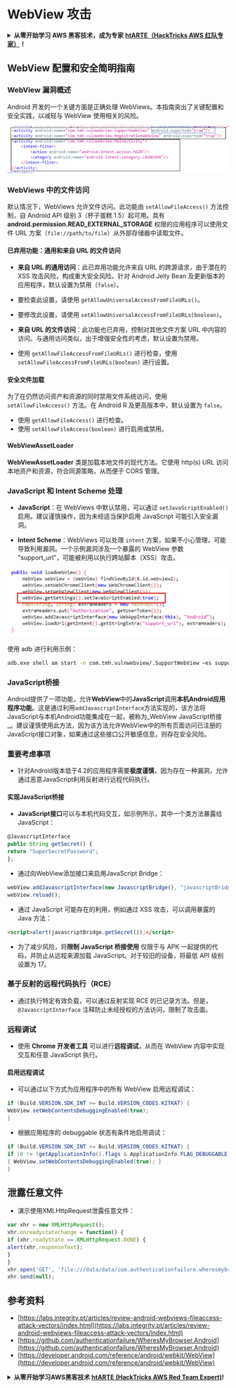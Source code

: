 # WebView 攻击

<details>

<summary><strong>从零开始学习 AWS 黑客技术，成为专家</strong> <a href="https://training.hacktricks.xyz/courses/arte"><strong>htARTE（HackTricks AWS 红队专家）</strong></a><strong>！</strong></summary>

支持 HackTricks 的其他方式：

* 如果您想看到您的**公司在 HackTricks 中做广告**或**下载 PDF 版本的 HackTricks**，请查看[**订阅计划**](https://github.com/sponsors/carlospolop)!
* 获取[**官方 PEASS & HackTricks 商品**](https://peass.creator-spring.com)
* 探索[**PEASS 家族**](https://opensea.io/collection/the-peass-family)，我们的独家[**NFTs**](https://opensea.io/collection/the-peass-family)
* **加入** 💬 [**Discord 群组**](https://discord.gg/hRep4RUj7f) 或 [**电报群组**](https://t.me/peass) 或**关注**我的**Twitter** 🐦 [**@carlospolopm**](https://twitter.com/carlospolopm)**。**
* 通过向[**HackTricks**](https://github.com/carlospolop/hacktricks)和[**HackTricks Cloud**](https://github.com/carlospolop/hacktricks-cloud) github 仓库提交 PR 来分享您的黑客技巧。

</details>

## WebView 配置和安全简明指南

### WebView 漏洞概述

Android 开发的一个关键方面是正确处理 WebViews。本指南突出了关键配置和安全实践，以减轻与 WebView 使用相关的风险。

![WebView 示例](../../.gitbook/assets/image%20(718).png)

### **WebViews 中的文件访问**

默认情况下，WebViews 允许文件访问。此功能由 `setAllowFileAccess()` 方法控制，自 Android API 级别 3（杯子蛋糕 1.5）起可用。具有 **android.permission.READ_EXTERNAL_STORAGE** 权限的应用程序可以使用文件 URL 方案（`file://path/to/file`）从外部存储器中读取文件。

#### **已弃用功能：通用和来自 URL 的文件访问**

- **来自 URL 的通用访问**：此已弃用功能允许来自 URL 的跨源请求，由于潜在的 XSS 攻击风险，构成重大安全风险。针对 Android Jelly Bean 及更新版本的应用程序，默认设置为禁用（`false`）。
- 要检查此设置，请使用 `getAllowUniversalAccessFromFileURLs()`。
- 要修改此设置，请使用 `setAllowUniversalAccessFromFileURLs(boolean)`。

- **来自 URL 的文件访问**：此功能也已弃用，控制对其他文件方案 URL 中内容的访问。与通用访问类似，出于增强安全性的考虑，默认设置为禁用。
- 使用 `getAllowFileAccessFromFileURLs()` 进行检查，使用 `setAllowFileAccessFromFileURLs(boolean)` 进行设置。

#### **安全文件加载**

为了在仍然访问资产和资源的同时禁用文件系统访问，使用 `setAllowFileAccess()` 方法。在 Android R 及更高版本中，默认设置为 `false`。
- 使用 `getAllowFileAccess()` 进行检查。
- 使用 `setAllowFileAccess(boolean)` 进行启用或禁用。

#### **WebViewAssetLoader**

**WebViewAssetLoader** 类是加载本地文件的现代方法。它使用 http(s) URL 访问本地资产和资源，符合同源策略，从而便于 CORS 管理。

### **JavaScript 和 Intent Scheme 处理**

- **JavaScript**：在 WebViews 中默认禁用，可以通过 `setJavaScriptEnabled()` 启用。建议谨慎操作，因为未经适当保护启用 JavaScript 可能引入安全漏洞。

- **Intent Scheme**：WebViews 可以处理 `intent` 方案，如果不小心管理，可能导致利用漏洞。一个示例漏洞涉及一个暴露的 WebView 参数 "support_url"，可能被利用以执行跨站脚本（XSS）攻击。

![易受攻击的 WebView](../../.gitbook/assets/image%20(719).png)

使用 adb 进行利用示例：
```bash
adb.exe shell am start -n com.tmh.vulnwebview/.SupportWebView –es support_url "https://example.com/xss.html"
```
### JavaScript桥接

Android提供了一项功能，允许**WebView**中的**JavaScript**调用**本机Android应用程序功能**。这是通过利用`addJavascriptInterface`方法实现的，该方法将JavaScript与本机Android功能集成在一起，被称为_WebView JavaScript桥接_。建议谨慎使用此方法，因为该方法允许WebView中的所有页面访问已注册的JavaScript接口对象，如果通过这些接口公开敏感信息，则存在安全风险。

### 重要考虑事项

- 针对Android版本低于4.2的应用程序需要**极度谨慎**，因为存在一种漏洞，允许通过恶意JavaScript利用反射进行远程代码执行。

#### 实现JavaScript桥接

- **JavaScript接口**可以与本机代码交互，如示例所示，其中一个类方法暴露给JavaScript：
```javascript
@JavascriptInterface
public String getSecret() {
return "SuperSecretPassword";
};
```
- 通过向WebView添加接口来启用JavaScript Bridge：
```javascript
webView.addJavascriptInterface(new JavascriptBridge(), "javascriptBridge");
webView.reload();
```
- 通过 JavaScript 可能存在的利用，例如通过 XSS 攻击，可以调用暴露的 Java 方法：
```html
<script>alert(javascriptBridge.getSecret());</script>
```
- 为了减少风险，将**限制 JavaScript 桥接使用** 仅限于与 APK 一起提供的代码，并防止从远程来源加载 JavaScript。对于较旧的设备，将最低 API 级别设置为 17。

### 基于反射的远程代码执行（RCE）

- 通过执行特定有效负载，可以通过反射实现 RCE 的已记录方法。但是，`@JavascriptInterface` 注释防止未经授权的方法访问，限制了攻击面。

### 远程调试

- 使用 **Chrome 开发者工具** 可以进行**远程调试**，从而在 WebView 内容中实现交互和任意 JavaScript 执行。

#### 启用远程调试

- 可以通过以下方式为应用程序中的所有 WebView 启用远程调试：
```java
if (Build.VERSION.SDK_INT >= Build.VERSION_CODES.KITKAT) {
WebView.setWebContentsDebuggingEnabled(true);
}
```
- 根据应用程序的 debuggable 状态有条件地启用调试：
```java
if (Build.VERSION.SDK_INT >= Build.VERSION_CODES.KITKAT) {
if (0 != (getApplicationInfo().flags & ApplicationInfo.FLAG_DEBUGGABLE))
{ WebView.setWebContentsDebuggingEnabled(true); }
}
```
## 泄露任意文件

- 演示使用XMLHttpRequest泄露任意文件：
```javascript
var xhr = new XMLHttpRequest();
xhr.onreadystatechange = function() {
if (xhr.readyState == XMLHttpRequest.DONE) {
alert(xhr.responseText);
}
}
xhr.open('GET', 'file:///data/data/com.authenticationfailure.wheresmybrowser/databases/super_secret.db', true);
xhr.send(null);
```
## 参考资料
* [https://labs.integrity.pt/articles/review-android-webviews-fileaccess-attack-vectors/index.html](https://labs.integrity.pt/articles/review-android-webviews-fileaccess-attack-vectors/index.html)
* [https://github.com/authenticationfailure/WheresMyBrowser.Android](https://github.com/authenticationfailure/WheresMyBrowser.Android)
* [https://developer.android.com/reference/android/webkit/WebView](https://developer.android.com/reference/android/webkit/WebView)

<details>

<summary><strong>从零开始学习AWS黑客技术</strong> <a href="https://training.hacktricks.xyz/courses/arte"><strong>htARTE (HackTricks AWS Red Team Expert)</strong></a><strong>!</strong></summary>

支持HackTricks的其他方式：

* 如果您想在HackTricks中看到您的**公司广告**或**下载PDF版本的HackTricks**，请查看[**订阅计划**](https://github.com/sponsors/carlospolop)!
* 获取[**官方PEASS & HackTricks周边产品**](https://peass.creator-spring.com)
* 探索我们的独家[**NFTs**](https://opensea.io/collection/the-peass-family)收藏品[**The PEASS Family**](https://opensea.io/collection/the-peass-family)
* **加入** 💬 [**Discord群**](https://discord.gg/hRep4RUj7f) 或 [**电报群**](https://t.me/peass) 或在**Twitter** 🐦 [**@carlospolopm**](https://twitter.com/carlospolopm)** 上**关注**我**。**
* 通过向[**HackTricks**](https://github.com/carlospolop/hacktricks)和[**HackTricks Cloud**](https://github.com/carlospolop/hacktricks-cloud) github仓库提交PR来分享您的黑客技巧。 

</details>
